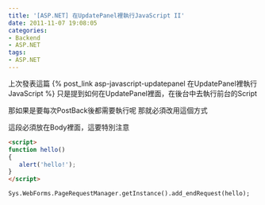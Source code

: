```yaml
---
title: '[ASP.NET] 在UpdatePanel裡執行JavaScript II'
date: 2011-11-07 19:08:05
categories:
- Backend
- ASP.NET
tags:
- ASP.NET
---
```

上次發表這篇 {% post_link asp-javascript-updatepanel 在UpdatePanel裡執行JavaScript %}
只是提到如何在UpdatePanel裡面，在後台中去執行前台的Script

<!--more-->

那如果是要每次PostBack後都需要執行呢
那就必須改用這個方式

這段必須放在Body裡面，這要特別注意

``` html
<script>
function hello()
{
   alert('hello!');
}
</script>

Sys.WebForms.PageRequestManager.getInstance().add_endRequest(hello);
```